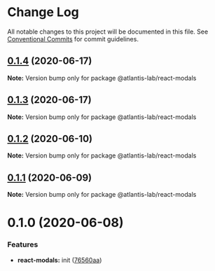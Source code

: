 # Change Log

All notable changes to this project will be documented in this file.
See [Conventional Commits](https://conventionalcommits.org) for commit guidelines.

## [0.1.4](https://github.com/Atlantis-Lab/reactjs/compare/@atlantis-lab/react-modals@0.1.3...@atlantis-lab/react-modals@0.1.4) (2020-06-17)

**Note:** Version bump only for package @atlantis-lab/react-modals





## [0.1.3](https://github.com/Atlantis-Lab/reactjs/compare/@atlantis-lab/react-modals@0.1.2...@atlantis-lab/react-modals@0.1.3) (2020-06-17)

**Note:** Version bump only for package @atlantis-lab/react-modals





## [0.1.2](https://github.com/Atlantis-Lab/reactjs/compare/@atlantis-lab/react-modals@0.1.1...@atlantis-lab/react-modals@0.1.2) (2020-06-10)

**Note:** Version bump only for package @atlantis-lab/react-modals





## [0.1.1](https://github.com/Atlantis-Lab/reactjs/compare/@atlantis-lab/react-modals@0.1.0...@atlantis-lab/react-modals@0.1.1) (2020-06-09)

**Note:** Version bump only for package @atlantis-lab/react-modals





# 0.1.0 (2020-06-08)


### Features

* **react-modals:** init ([76560aa](https://github.com/Atlantis-Lab/reactjs/commit/76560aaa5b4c2b1fe369a1493f404d6fa751162c))
